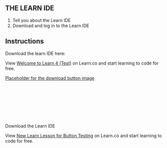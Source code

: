 ## THE LEARN IDE

1. Tell you about the Learn IDE
2. Download and log in to the Learn IDE

## Instructions

Download the learn IDE here: 
<p class='util--hide'>View <a href='https://learn.co/lessons/welcome-to-learn-4-test'>Welcome to Learn 4 (Test)</a> on Learn.co and start learning to code for free.</p>
<div><a href="/tracks/welcome-to-learn/welcome/getting-started/welcome-to-learn-4-test/?create_password=true">Placeholder for the download button image</a></div>


<div class="button button--has-icon button--color-blue button--corners-tight">Download the Learn IDE
  <svg class="button__icon inline-svg--fill-white">
    <use xmlns:xlink="http://www.w3.org/1999/xlink" xlink:href="https://learn.co/assets/sprite-e6f1c606ff2340e748915b95bf0ddf9d.svg#svg__icon--question-mark"></use>
  </svg>
</div>
<p class='util--hide'>View <a href='https://learn.co/lessons/new-learn-lesson-for-button-testing'>New Learn Lesson for Button Testing</a> on Learn.co and start learning to code for free.</p>
